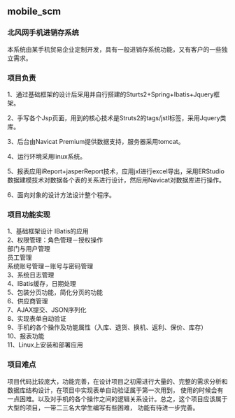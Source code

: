 ## mobile_scm
### 北风网手机进销存系统

本系统由某手机贸易企业定制开发，具有一般进销存系统功能，又有客户的一些独立需求。

### 项目负责
1、通过基础框架的设计后采用并自行搭建的Sturts2+Spring+Ibatis+Jquery框架。

2、手写各个Jsp页面，用到的核心技术是Struts2的tags/jstl标签，采用Jquery类库。

3、后台由Navicat Premium提供数据支持，服务器采用tomcat。

4、运行环境采用linux系统。

5、报表应用iReport+jasperReport技术，应用jxl进行excel导出，采用ERStudio数据建模技术对数据各个表的关系进行设计，然后用Navicat对数据库进行操作。

6、面向对象的设计方法设计整个程序。

### 项目功能实现
1、基础框架设计 IBatis的应用<br />
2、权限管理：角色管理－授权操作<br />
		部门与用户管理<br />
		员工管理<br />
		系统账号管理－账号与密码管理<br />
3、系统日志管理<br />
4、IBatis缓存，日期处理<br />
5、包装分页功能，简化分页的功能<br />
6、供应商管理<br />
7、AJAX提交、JSON序列化<br />
8、实现表单自动验证<br />
9、手机的各个操作及功能属性（入库、退货、换机、返利、保价、库存）<br />
10、报表功能<br />
11、Linux上安装和部署应用<br />

### 项目难点
项目代码比较庞大，功能完善，在设计项目之初需进行大量的、完整的需求分析和数据库结构设计，在项目中实现表单自动验证属于第一次用到，
使用的时候会有一点困难。以及对手机的各个操作之间的逻辑关系设计。总之，这个项目应该属于大型的项目，一带二三名大学生编写有些困难，
功能有待进一步完善。
